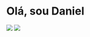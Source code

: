 <div>
  <h1>Olá, sou Daniel</h1>
  <tr/>
  <img heigth="180em" src="https://github-readme-stats.vercel.app/api/top-langs/?username=danielLeiteSilva&theme=radical&langs_count=8&layout=compact">
  <img heigth="180em" src="https://github-readme-stats.vercel.app/api?username=danielLeiteSilva&theme=radical&&langs_count=8&layout=compact">
</div>
